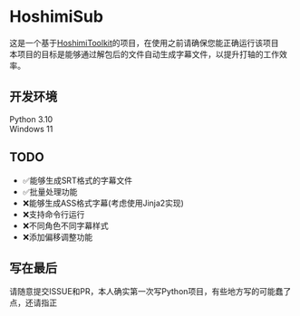 # HoshimiSub

这是一个基于[HoshimiToolkit](https://github.com/MalitsPlus/HoshimiToolkit)的项目，在使用之前请确保您能正确运行该项目  
本项目的目标是能够通过解包后的文件自动生成字幕文件，以提升打轴的工作效率。

## 开发环境

Python 3.10  
Windows 11

## TODO

- ✅能够生成SRT格式的字幕文件
- ✅批量处理功能
- ❌能够生成ASS格式字幕(考虑使用Jinja2实现)
- ❌支持命令行运行
- ❌不同角色不同字幕样式
- ❌添加偏移调整功能

## 写在最后

请随意提交ISSUE和PR，本人确实第一次写Python项目，有些地方写的可能蠢了点，还请指正

